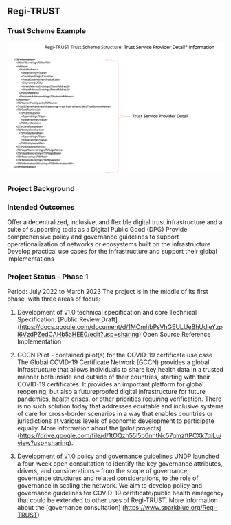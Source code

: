 

## Regi-TRUST

### Trust Scheme Example 
![Example Image](Regi-TRUST-TSP-List-Detail.png)

 

### Project Background

 


### Intended Outcomes
Offer a decentralized, inclusive, and flexible digital trust infrastructure and a suite of supporting tools as a Digital Public Good (DPG) 
Provide comprehensive policy and governance guidelines to support operationalization of networks or ecosystems built on the infrastructure 
Develop practical use cases for the infrastructure and support their global implementations 


### Project Status – Phase 1  
Period: July 2022 to March 2023 
The project is in the middle of its first phase, with three areas of focus:  
1. Development of v1.0 technical specification and core
Technical Specification: [Public Review Draft] (https://docs.google.com/document/d/1MOmhbPsVhGEULUeBhUdieYzpi6VzdPZedCAHb5aHEE0/edit?usp=sharing)
Open Source Reference Implementation


2. GCCN Pilot - contained pilot(s) for the COVID-19 certificate use case
The Global COVID-19 Certificate Network (GCCN) provides a global infrastructure that allows individuals to share key health data in a trusted manner both inside and outside of their countries, starting with their COVID-19 certificates. It provides an important platform for global reopening, but also a futureproofed digital infrastructure for future pandemics, health crises, or other priorities requiring verification. There is no such solution today that addresses equitable and inclusive systems of care for cross-border scenarios in a way that enables countries or jurisdictions at various levels of economic development to participate equally.
More information about the [pilot projects] (https://drive.google.com/file/d/1tOQzh55l5b0nhtNc57gmzftPCXk7qjLu/view?usp=sharing).  
 
3. Development of v1.0 policy and governance guidelines
UNDP launched a four-week open consultation to identify the key governance attributes, drivers, and considerations – from the scope of governance, governance structures and related considerations, to the role of governance in scaling the network. We aim to develop policy and governance guidelines for COVID-19 certificate/public health emergency that could be extended to other uses of Regi-TRUST.
More information about the [governance consultation] (https://www.sparkblue.org/Regi-TRUST)


